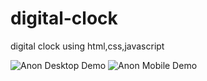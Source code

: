 # digital-clock
digital clock using html,css,javascript

![Anon Desktop Demo](./website-demo-image/desktop.png "Desktop Demo")
![Anon Mobile Demo](./website-demo-image/mobile.png "Mobile Demo")

